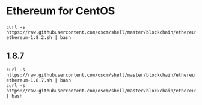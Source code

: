 Ethereum for CentOS
=====

	curl -s https://raw.githubusercontent.com/oscm/shell/master/blockchain/ethereum/centos/go-ethereum-1.8.2.sh | bash


## 1.8.7

	curl -s https://raw.githubusercontent.com/oscm/shell/master/blockchain/ethereum/centos/go-ethereum-1.8.7.sh | bash
	curl -s https://raw.githubusercontent.com/oscm/shell/master/blockchain/ethereum/systemd/private.sh | bash
